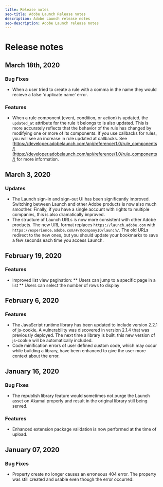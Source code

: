 ```yaml
---
title: Release notes
seo-title: Adobe Launch Release notes
description: Adobe Launch release notes
seo-description: Adobe Launch release notes
---
```


# Release notes

## March 18th, 2020

### Bug Fixes

* When a user tried to create a rule with a comma in the name they would recieve a false 'duplicate name' error.

### Features

* When a rule component (event, condition, or action) is updated, the `updated_at` attribute for the rule it belongs to is also updated. This is more accurately reflects that the behavior of the rule has changed by modifying one or more of its components. If you use callbacks for rules, you will see an increase in rule updated at callbacks. See [https://developer.adobelaunch.com/api/reference/1.0/rule_components/](https://developer.adobelaunch.com/api/reference/1.0/rule_components/) for more information.

## March 3, 2020

### Updates

* The Launch sign-in and sign-out UI has been significantly improved. Switching between Launch and other Adobe products is now also much smoother. Finally, if you have a single account with rights to multiple companies, this is also dramatically improved.
* The structure of Launch URLs is now more consistent with other Adobe products. The new URL format replaces `https://launch.adobe.com` with `https://experience.adobe.com/#/@companyID/launch/`. The old URLs redirect to the new ones, but you should update your bookmarks to save a few seconds each time you access Launch.

## February 19, 2020

### Features

* Improved list view pagination:
** Users can jump to a specific page in a list
** Users can select the number of rows to display

## February 6, 2020

### Features

* The JavaScript runtime library has been updated to include version 2.2.1 of js-cookie. A vulnerability was discovered in version 2.1.4 that was previously deployed. The next time a library is built, this new version of js-cookie will be automatically included.
* Code minification errors of user defined custom code, which may occur while building a library, have been enhanced to give the user more context about the error.

## January 16, 2020

### Bug Fixes

* The republish library feature would sometimes not purge the Launch asset on Akamai properly and result in the original library still being served.

### Features

* Enhanced extension package validation is now performed at the time of upload.

## January 07, 2020

### Bug Fixes

* Property create no longer causes an erroneous 404 error. The property was still created and usable even though the error occurred.

